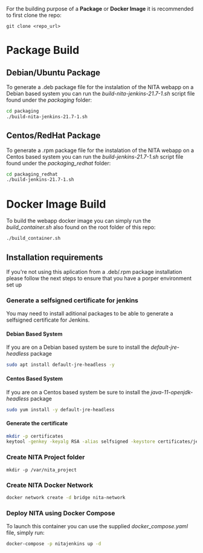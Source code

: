 For the building purpose of a **Package** or **Docker Image** it is recommended to first clone the repo:
```
git clone <repo_url>
```

# Package Build

## Debian/Ubuntu Package

To generate a .deb package file for the instalation of the NITA webapp on a Debian based system you can run the *build-nita-jenkins-21.7-1.sh* script file found under the *packaging* folder:
```bash
cd packaging
./build-nita-jenkins-21.7-1.sh
```

## Centos/RedHat Package
To generate a .rpm package file for the instalation of the NITA webapp on a Centos based system you can run the *build-jenkins-21.7-1.sh* script file found under the *packaging_redhat* folder:
```bash
cd packaging_redhat
./build-jenkins-21.7-1.sh
```

# Docker Image Build
To build the webapp docker image you can simply run the *build_container.sh* also found on the root folder of this repo:
```bash
./build_container.sh
```
## Installation requirements
If you're not using this aplication from a .deb/.rpm package installation please follow the next steps to ensure that you have a porper environment set up

### Generate a selfsigned certificate for jenkins
You may need to install aditional packages to be able to generate a selfsigned certificate for Jenkins.

#### Debian Based System
If you are on a Debian based system be sure to install the *default-jre-headless* package
```bash
sudo apt install default-jre-headless -y
```

#### Centos Based System
If you are on a Centos based system be sure to install the *java-11-openjdk-headless* package
```bash
sudo yum install -y default-jre-headless
```

#### Generate the certificate
```bash
mkdir -p certificates
keytool -genkey -keyalg RSA -alias selfsigned -keystore certificates/jenkins_keystore.jks -keypass nita123 -storepass nita123 -keysize 4096 -dname "cn=, ou=, o=, l=, st=, c="
```

### Create NITA Project folder
```
mkdir -p /var/nita_project
```

### Create NITA Docker Network
```bash
docker network create -d bridge nita-network
```

### Deploy NITA using Docker Compose
To launch this container you can use the supplied *docker_compose.yaml* file, simply run:
```bash
docker-compose -p nitajenkins up -d
```
